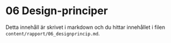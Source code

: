 ---
---
06 Design-principer
=========================

Detta innehåll är skrivet i markdown och du hittar innehållet i filen `content/rapport/06_designprincip.md`.

